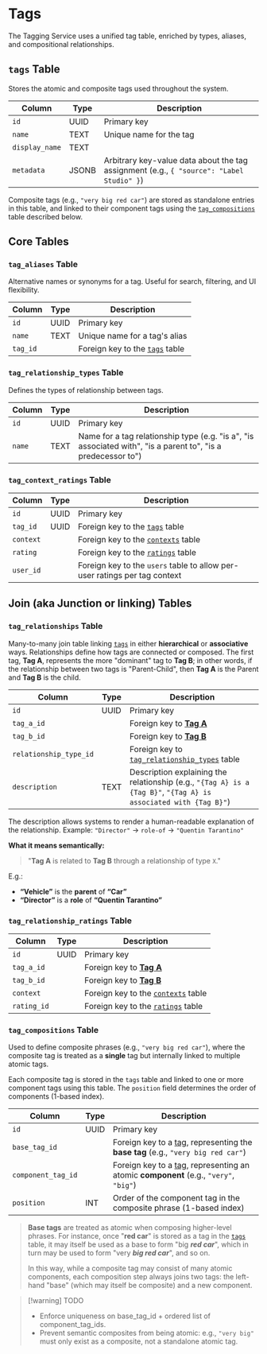 # Tags

The Tagging Service uses a unified tag table, enriched by types, aliases, and compositional relationships.

## `tags` Table

Stores the atomic and composite tags used throughout the system.

| Column         | Type  | Description                                                                              |
| -------------- | ----- | ---------------------------------------------------------------------------------------- |
| `id`           | UUID  | Primary key                                                                              |
| `name`         | TEXT  | Unique name for the tag                                                                  |
| `display_name` | TEXT  |                                                                                          |
| `metadata`     | JSONB | Arbitrary key-value data about the tag assignment (e.g., `{ "source": "Label Studio" }`) |

Composite tags (e.g., `"very big red car"`) are stored as standalone entries in this table, and linked to their component tags using the [`tag_compositions`](./tags.md#tag_compositions-table) table described below.

## Core Tables

### `tag_aliases` Table

Alternative names or synonyms for a tag. Useful for search, filtering, and UI flexibility.

| Column   | Type | Description                                           |
| -------- | ---- | ----------------------------------------------------- |
| `id`     | UUID | Primary key                                           |
| `name`   | TEXT | Unique name for a tag's alias                         |
| `tag_id` |      | Foreign key to the [`tags`](tags.md#tags-table) table |

### `tag_relationship_types` Table

Defines the types of relationship between tags.

| Column | Type | Description                                                                                                   |
| ------ | ---- | ------------------------------------------------------------------------------------------------------------- |
| `id`   | UUID | Primary key                                                                                                   |
| `name` | TEXT | Name for a tag relationship type (e.g. "is a", "is associated with", "is a parent to", "is a predecessor to") |

### `tag_context_ratings` Table

| Column    | Type | Description                                                                |
| --------- | ---- | -------------------------------------------------------------------------- |
| `id`      | UUID | Primary key                                                                |
| `tag_id`  | UUID | Foreign key to the [`tags`](tags.md#tags-table) table                      |
| `context` |      | Foreign key to the [`contexts`](./utilities.md#contexts) table             |
| `rating`  |      | Foreign key to the [`ratings`](./utilities.md#ratings) table               |
| `user_id` |      | Foreign key to the `users` table to allow per-user ratings per tag context |

## Join (aka Junction or linking) Tables

### `tag_relationships` Table

Many-to-many join table linking [`tags`](tags.md#tags-table) in either **hierarchical** or **associative** ways. Relationships define how tags are connected or composed. The first tag, **Tag A**, represents the more "dominant" tag to **Tag B**; in other words, if the relationship between two tags is "Parent-Child", then **Tag A** is the Parent and **Tag B** is the child.

| Column                 | Type | Description                                                                                                      |
| ---------------------- | ---- | ---------------------------------------------------------------------------------------------------------------- |
| `id`                   | UUID | Primary key                                                                                                      |
| `tag_a_id`             |      | Foreign key to [**Tag A**](./tags.md#tags-table)                                                                 |
| `tag_b_id`             |      | Foreign key to [**Tag B**](./tags.md#tags-table)                                                                 |
| `relationship_type_id` |      | Foreign key to [`tag_relationship_types`](./tags.md#tag_relationship_types-table) table                          |
| `description`          | TEXT | Description explaining the relationship (e.g., `"{Tag A} is a {Tag B}"`, `"{Tag A} is associated with {Tag B}"`) |

The description allows systems to render a human-readable explanation of the relationship. Example: `"Director"` → `role-of` → `"Quentin Tarantino"`

**What it means semantically:**

> "**Tag A** is related to **Tag B** through a relationship of type `X`."

E.g.:

- **“Vehicle”** is the **parent** of **“Car”**
- **“Director”** is a **role** of **“Quentin Tarantino”**

### `tag_relationship_ratings` Table

| Column      | Type | Description                                                    |
| ----------- | ---- | -------------------------------------------------------------- |
| `id`        | UUID | Primary key                                                    |
| `tag_a_id`  |      | Foreign key to [**Tag A**](./tags.md#tags-table)               |
| `tag_b_id`  |      | Foreign key to [**Tag B**](./tags.md#tags-table)               |
| `context`   |      | Foreign key to the [`contexts`](./utilities.md#contexts) table |
| `rating_id` |      | Foreign key to the [`ratings`](./utilities.md#ratings) table   |

### `tag_compositions` Table

Used to define composite phrases (e.g., `"very big red car"`), where the composite tag is treated as a **single** tag but internally linked to multiple atomic tags.

Each composite tag is stored in the `tags` table and linked to one or more component tags using this table. The `position` field determines the order of components (1-based index).

| Column             | Type | Description                                                                                                  |
| ------------------ | ---- | ------------------------------------------------------------------------------------------------------------ |
| `id`               | UUID | Primary key                                                                                                  |
| `base_tag_id`      |      | Foreign key to a [tag](./tags.md#tags-table), representing the **base tag** (e.g., `"very big red car"`)     |
| `component_tag_id` |      | Foreign key to a [tag](./tags.md#tags-table), representing an atomic **component** (e.g., `"very"`, `"big"`) |
| `position`         | INT  | Order of the component tag in the composite phrase (1-based index)                                           |

> **Base tags** are treated as atomic when composing higher-level phrases. For instance, once "**red car**" is stored as a tag in the [`tags`](./tags.md#tags-table) table, it may itself be used as a base to form "big ***red car***", which in turn may be used to form "very ***big red car***", and so on.
>
> In this way, while a composite tag may consist of many atomic components, each composition step always joins two tags: the left-hand "base" (which may itself be composite) and a new component.

> [!warning] TODO
>
> - Enforce uniqueness on base_tag_id + ordered list of component_tag_ids.
> - Prevent semantic composites from being atomic: e.g., `"very big"` must only exist as a composite, not a standalone atomic tag.
